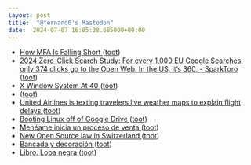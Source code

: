 ```yaml
---
layout: post
title:  "@fernand0's Mastodon"
date:  2024-07-07 16:05:38.685000+00:00
---
```

*  [How MFA Is Falling Short ](https://www.kolide.com/blog/how-mfa-is-falling-shor) ([toot](https://mastodon.social/@fernand0/112746059443799074))
*  [2024 Zero-Click Search Study: For every 1,000 EU Google Searches, only 374 clicks go to the Open Web. In the US, it’s 360. - SparkToro ](https://sparktoro.com/blog/2024-zero-click-search-study-for-every-1000-us-google-searches-only-374-clicks-go-to-the-open-web-in-the-eu-its-360) ([toot](https://mastodon.social/@fernand0/112745917244344724))
*  [X Window System At 40 ](https://blog.dshr.org/2024/07/x-window-system-at-40.htm) ([toot](https://mastodon.social/@fernand0/112745575818315402))
*  [ ](https://mstdn.social/@faizalr) ([toot](https://mastodon.social/@fernand0/112745097683323366))
*  [United Airlines is texting travelers live weather maps to explain flight delays ](https://www.nbclosangeles.com/news/business/money-report/united-airlines-is-texting-travelers-live-weather-maps-to-explain-flight-delays/3451194) ([toot](https://mastodon.social/@fernand0/112744872554976726))
*  [Booting Linux off of Google Drive ](https://ersei.net/en/blog/fuse-roo) ([toot](https://mastodon.social/@fernand0/112744797913776891))
*  [Menéame inicia un proceso de venta ](https://blog.meneame.net/2024/07/04/meneame-inicia-un-proceso-de-venta) ([toot](https://mastodon.social/@fernand0/112744542652366128))
*  [New Open Source law in Switzerland ](https://joinup.ec.europa.eu/collection/open-source-observatory-osor/news/new-open-source-law-switzerlan) ([toot](https://mastodon.social/@fernand0/112744246509842661))
*  [Bancada y decoración ](https://www.flickr.com/photos/fernand0/53817273858) ([toot](https://mastodon.social/@fernand0/112742656616427126))
*  [Libro. Loba negra ](https://fotografiasenmovimiento.wordpress.com/2024/07/06/libro-loba-negra) ([toot](https://mastodon.social/@fernand0/112742625586990962))
